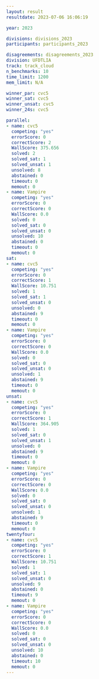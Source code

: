 ```yaml
---
layout: result
resultdate: 2023-07-06 16:06:19

year: 2023

divisions: divisions_2023
participants: participants_2023

disagreements: disagreements_2023
division: UFDTLIA
track: track_cloud
n_benchmarks: 10
time_limit: 1200
mem_limit: N/A

winner_par: cvc5
winner_sat: cvc5
winner_unsat: cvc5
winner_24s: cvc5

parallel:
- name: cvc5
  competing: "yes"
  errorScore: 0
  correctScore: 2
  WallScore: 375.656
  solved: 2
  solved_sat: 1
  solved_unsat: 1
  unsolved: 8
  abstained: 0
  timeout: 0
  memout: 0
- name: Vampire
  competing: "yes"
  errorScore: 0
  correctScore: 0
  WallScore: 0.0
  solved: 0
  solved_sat: 0
  solved_unsat: 0
  unsolved: 10
  abstained: 0
  timeout: 0
  memout: 0
sat:
- name: cvc5
  competing: "yes"
  errorScore: 0
  correctScore: 1
  WallScore: 10.751
  solved: 1
  solved_sat: 1
  solved_unsat: 0
  unsolved: 0
  abstained: 9
  timeout: 0
  memout: 0
- name: Vampire
  competing: "yes"
  errorScore: 0
  correctScore: 0
  WallScore: 0.0
  solved: 0
  solved_sat: 0
  solved_unsat: 0
  unsolved: 1
  abstained: 9
  timeout: 0
  memout: 0
unsat:
- name: cvc5
  competing: "yes"
  errorScore: 0
  correctScore: 1
  WallScore: 364.905
  solved: 1
  solved_sat: 0
  solved_unsat: 1
  unsolved: 0
  abstained: 9
  timeout: 0
  memout: 0
- name: Vampire
  competing: "yes"
  errorScore: 0
  correctScore: 0
  WallScore: 0.0
  solved: 0
  solved_sat: 0
  solved_unsat: 0
  unsolved: 1
  abstained: 9
  timeout: 0
  memout: 0
twentyfour:
- name: cvc5
  competing: "yes"
  errorScore: 0
  correctScore: 1
  WallScore: 10.751
  solved: 1
  solved_sat: 1
  solved_unsat: 0
  unsolved: 9
  abstained: 0
  timeout: 9
  memout: 0
- name: Vampire
  competing: "yes"
  errorScore: 0
  correctScore: 0
  WallScore: 0.0
  solved: 0
  solved_sat: 0
  solved_unsat: 0
  unsolved: 10
  abstained: 0
  timeout: 10
  memout: 0
---
```

